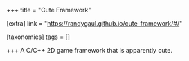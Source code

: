 +++
title = "Cute Framework"

[extra]
link = "https://randygaul.github.io/cute_framework/#/"

[taxonomies]
tags = []

+++
A C/C++ 2D game framework that is apparently cute.
